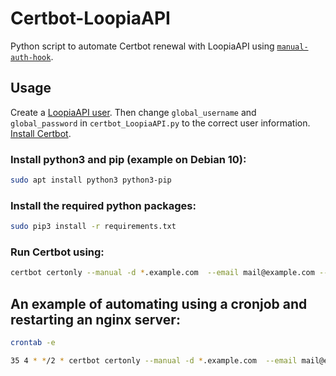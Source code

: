 # Certbot-LoopiaAPI
Python script to automate Certbot renewal with LoopiaAPI using [`manual-auth-hook`](https://certbot.eff.org/docs/using.html#pre-and-post-validation-hooks).

## Usage
Create a [LoopiaAPI user](https://www.loopia.se/api/). Then change `global_username` and `global_password` in `certbot_LoopiaAPI.py` to the correct user information. [Install Certbot](https://certbot.eff.org/).

### Install python3 and pip (example on Debian 10):
```bash
sudo apt install python3 python3-pip
```

### Install the required python packages:
```bash
sudo pip3 install -r requirements.txt
```

### Run Certbot using:
```bash
certbot certonly --manual -d *.example.com  --email mail@example.com --agree-tos --no-bootstrap --manual-public-ip-logging-ok --preferred-challenges dns-01 --manual-auth-hook /path/to/certbot_LoopiaAPI.py --server https://acme-v02.api.letsencrypt.org/directory
```

## An example of automating using a cronjob and restarting an nginx server:
```bash
crontab -e
```
```bash
35 4 * */2 * certbot certonly --manual -d *.example.com  --email mail@example.com --agree-tos --no-bootstrap --manual-public-ip-logging-ok --preferred-challenges dns-01 --manual-auth-hook /path/to/certbot_LoopiaAPI.py --server https://acme-v02.api.letsencrypt.org/directory && service nginx restart
```
